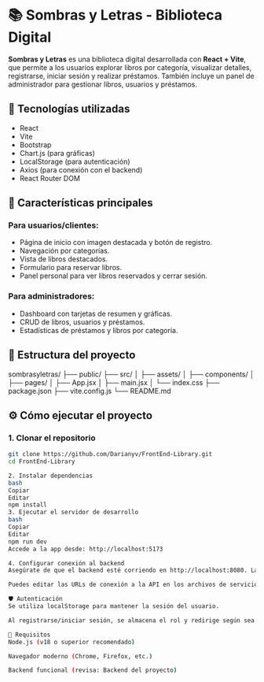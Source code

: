 # 📚 Sombras y Letras - Biblioteca Digital

**Sombras y Letras** es una biblioteca digital desarrollada con **React + Vite**, que permite a los usuarios explorar libros por categoría, visualizar detalles, registrarse, iniciar sesión y realizar préstamos. También incluye un panel de administrador para gestionar libros, usuarios y préstamos.

## 🚀 Tecnologías utilizadas

- React
- Vite
- Bootstrap
- Chart.js (para gráficas)
- LocalStorage (para autenticación)
- Axios (para conexión con el backend)
- React Router DOM

## 🎯 Características principales

### Para usuarios/clientes:
- Página de inicio con imagen destacada y botón de registro.
- Navegación por categorías.
- Vista de libros destacados.
- Formulario para reservar libros.
- Panel personal para ver libros reservados y cerrar sesión.

### Para administradores:
- Dashboard con tarjetas de resumen y gráficas.
- CRUD de libros, usuarios y préstamos.
- Estadísticas de préstamos y libros por categoría.

## 🧩 Estructura del proyecto

sombrasyletras/
├── public/
├── src/
│ ├── assets/
│ ├── components/
│ ├── pages/
│ ├── App.jsx
│ ├── main.jsx
│ └── index.css
├── package.json
├── vite.config.js
└── README.md


## ⚙️ Cómo ejecutar el proyecto

### 1. Clonar el repositorio

```bash
git clone https://github.com/Darianyv/FrontEnd-Library.git
cd FrontEnd-Library

2. Instalar dependencias
bash
Copiar
Editar
npm install
3. Ejecutar el servidor de desarrollo
bash
Copiar
Editar
npm run dev
Accede a la app desde: http://localhost:5173

4. Configurar conexión al backend
Asegúrate de que el backend esté corriendo en http://localhost:8080. La app ya está configurada para consumir la API REST desde ese puerto.

Puedes editar las URLs de conexión a la API en los archivos de servicio o directamente en los componentes (axios.get/post/put/...).

🛡️ Autenticación
Se utiliza localStorage para mantener la sesión del usuario.

Al registrarse/iniciar sesión, se almacena el rol y redirige según sea cliente o admin.

🧪 Requisitos
Node.js (v18 o superior recomendado)

Navegador moderno (Chrome, Firefox, etc.)

Backend funcional (revisa: Backend del proyecto)